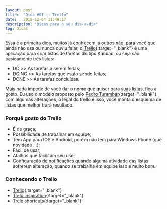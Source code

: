 ```yaml
---
layout: post
title:  "Dica #01 :: Trello"
date:   2015-12-04 11:48:17
description: "Dicas para o seu dia-a-dia"
tag: Dicas
---
```



Essa é a primeira dica, muitos já conhecem já outros não, para você que ainda não usa ou nunca ouviu falar, o [Trello](https://trello.com/){:target="_blank"} é uma aplicação para criar listas de tarefas do tipo Kanban, ou seja são basicamente três listas:

* DO  >> As tarefas a serem feitas;
* DOING >> As tarefas que estão sendo feitas;
* DONE >> As tarefas concluídas.

Mais nada impede de você dar o nome que quiser para suas listas, fica a gosto. Eu uso o modelo proposto pelo [Pedro Turambar](https://medium.com/brasil/como-fazer-listas-ajudou-na-minha-produtividade-83ab9bbfc6d5){:target="_blank"} com algumas alterações, o legal do trello é isso, você monta o esquema de listas que melhor trará resultado.

### Porquê gosto do Trello

* É de graça;
* Possibilidade de trabalhar em equipe;
* Tem App para IOS e Android, porém não tem para Windows Phone (que novidade ...);
* Fácil de usar;
* Atalhos que facilitam seu uso;
* Configuração de notificações quando alguma atividade das listas sofrerem alteração, quando se trabalha em equipe isso é muito bom.

### Conhecendo o Trello

* [Trello](https://trello.com/){:target="_blank"}
* [Trelo inspiration](https://trello.com/inspiration){:target="_blank"}
* [Trelo shortcuts](https://trello.com/shortcuts){:target="_blank"}